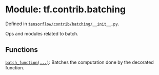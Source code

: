 <div itemscope itemtype="http://developers.google.com/ReferenceObject">
<meta itemprop="name" content="tf.contrib.batching" />
<meta itemprop="path" content="Stable" />
</div>

# Module: tf.contrib.batching



Defined in [`tensorflow/contrib/batching/__init__.py`](https://www.tensorflow.org/code/tensorflow/contrib/batching/__init__.py).

Ops and modules related to batch.


## Functions

[`batch_function(...)`](../../tf/contrib/batching/batch_function.md): Batches the computation done by the decorated function.

